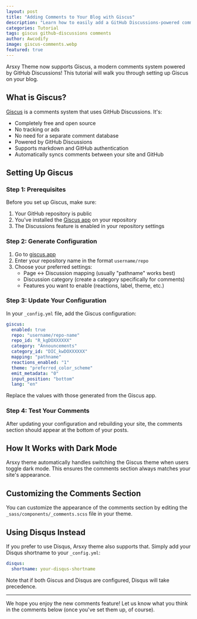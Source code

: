 ```yaml
---
layout: post
title: "Adding Comments to Your Blog with Giscus"
description: "Learn how to easily add a GitHub Discussions-powered comment system to your Arsxy theme blog"
categories: Tutorial
tags: giscus github-discussions comments
author: Awcodify
image: giscus-comments.webp
featured: true
---
```


Arsxy Theme now supports Giscus, a modern comments system powered by GitHub Discussions! This tutorial will walk you through setting up Giscus on your blog.

<!--more-->

## What is Giscus?

[Giscus](https://giscus.app) is a comments system that uses GitHub Discussions. It's:

- Completely free and open source
- No tracking or ads
- No need for a separate comment database
- Powered by GitHub Discussions
- Supports markdown and GitHub authentication
- Automatically syncs comments between your site and GitHub

## Setting Up Giscus

### Step 1: Prerequisites

Before you set up Giscus, make sure:

1. Your GitHub repository is public
2. You've installed the [Giscus app](https://github.com/apps/giscus) on your repository
3. The Discussions feature is enabled in your repository settings

### Step 2: Generate Configuration

1. Go to [giscus.app](https://giscus.app)
2. Enter your repository name in the format `username/repo`
3. Choose your preferred settings:
   - Page ↔️ Discussion mapping (usually "pathname" works best)
   - Discussion category (create a category specifically for comments)
   - Features you want to enable (reactions, label, theme, etc.)

### Step 3: Update Your Configuration

In your `_config.yml` file, add the Giscus configuration:

```yaml
giscus:
  enabled: true
  repo: "username/repo-name"
  repo_id: "R_kgDOXXXXXX"
  category: "Announcements"
  category_id: "DIC_kwDOXXXXXX"
  mapping: "pathname"
  reactions_enabled: "1"
  theme: "preferred_color_scheme"
  emit_metadata: "0"
  input_position: "bottom"
  lang: "en"
```

Replace the values with those generated from the Giscus app.

### Step 4: Test Your Comments

After updating your configuration and rebuilding your site, the comments section should appear at the bottom of your posts.

## How It Works with Dark Mode

Arsxy theme automatically handles switching the Giscus theme when users toggle dark mode. This ensures the comments section always matches your site's appearance.

## Customizing the Comments Section

You can customize the appearance of the comments section by editing the `_sass/components/_comments.scss` file in your theme.

## Using Disqus Instead

If you prefer to use Disqus, Arsxy theme also supports that. Simply add your Disqus shortname to your `_config.yml`:

```yaml
disqus:
  shortname: your-disqus-shortname
```

Note that if both Giscus and Disqus are configured, Disqus will take precedence.

---

We hope you enjoy the new comments feature! Let us know what you think in the comments below (once you've set them up, of course).
